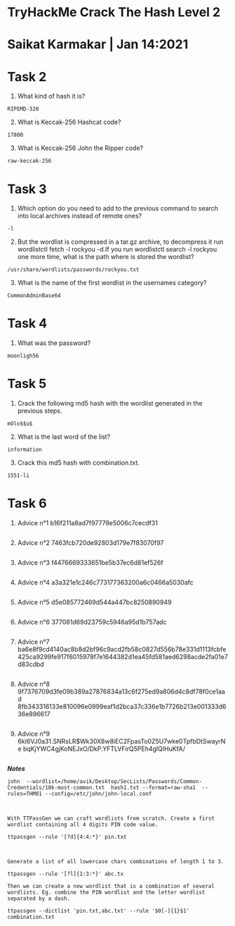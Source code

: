 # TryHackMe Crack The Hash Level 2

# Saikat Karmakar | Jan 14:2021

# Task 2 
1. What kind of hash it is?
```
RIPEMD-320
```
2. What is Keccak-256 Hashcat code?
```
17800
```
3. What is Keccak-256 John the Ripper code?
```
raw-keccak-256
```

# Task 3 
1. Which option do you need to add to the previous command to search into 	 local archives instead of remote ones?
```
-l
```
2. But the wordlist is compressed in a tar.gz archive, to decompress 		it run wordlistctl fetch -l rockyou -d.If you run wordlistctl search 	 -l rockyou one more time, what is the path where is stored the 		wordlist?
```
/usr/share/wordlists/passwords/rockyou.txt
```
3. What is the name of the first wordlist in the usernames category?
```
CommonAdminBase64
```

# Task 4
1. What was the password?
```
moonligh56
```

# Task 5
1. Crack the following md5 hash with the wordlist generated in the 			previous steps.
```
mOlo$$u$
```
2. What is the last word of the list? 
```
information
```
3. Crack this md5 hash with combination.txt.
```
1551-li
```

# Task 6
1. Advice n°1 b16f211a8ad7f97778e5006c7cecdf31
```

```
2. Advice n°2 7463fcb720de92803d179e7f83070f97
```

```
3. Advice n°3 f4476669333651be5b37ec6d81ef526f
```

```
4. Advice n°4 a3a321e1c246c773177363200a6c0466a5030afc
```

```
5. Advice n°5 d5e085772469d544a447bc8250890949
```

```
6. Advice n°6 377081d69d23759c5946a95d1b757adc
```

```
7. Advice n°7 ba6e8f9cd4140ac8b8d2bf96c9acd2fb58c0827d556b78e331d1113fcbfe	 425ca9299fe917f6015978f7e1644382d1ea45fd581aed6298acde2fa01e7d83cdbd
```

```
8. Advice n°8 9f7376709d3fe09b389a27876834a13c6f275ed9a806d4c8df78f0ce1aad	 8fb343316133e810096e0999eaf1d2bca37c336e1b7726b213e001333d636e896617
```

```
9. Advice n°9 $6$kI6VJ0a31.SNRsLR$Wk30X8w8iEC2FpasTo0Z5U7wke0TpfbDtSwayrNe	 bqKjYWC4gjKoNEJxO/DkP.YFTLVFirQ5PEh4glQIHuKfA/
```

```


***Notes***
```
john  --wordlist=/home/avik/Desktop/SecLists/Passwords/Common-Credentials/10k-most-common.txt  hash1.txt --format=raw-sha1  --rules=THM01 --config=/etc/john/john-local.conf
```

```


With TTPassGen we can craft wordlists from scratch. Create a first wordlist containing all 4 digits PIN code value.

ttpassgen --rule '[?d]{4:4:*}' pin.txt



Generate a list of all lowercase chars combinations of length 1 to 3.

ttpassgen --rule '[?l]{1:3:*}' abc.tx

Then we can create a new wordlist that is a combination of several wordlists. Eg. combine the PIN wordlist and the letter wordlist separated by a dash.

ttpassgen --dictlist 'pin.txt,abc.txt' --rule '$0[-]{1}$1' combination.txt
```